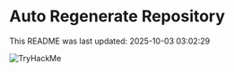 # Auto Regenerate Repository

This README was last updated: 2025-10-03 03:02:29

 ![TryHackMe](https://tryhackme.com/badge/533634)